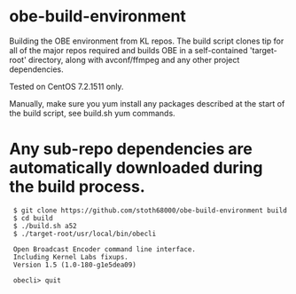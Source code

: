 # obe-build-environment
Building the OBE environment from KL repos. The build script clones tip for
all of the major repos required and builds OBE in a self-contained
'target-root' directory, along with avconf/ffmpeg and any other project
dependencies.

Tested on CentOS 7.2.1511 only.

Manually, make sure you yum install any packages described at the start of the build script,
see build.sh yum commands.

# Any sub-repo dependencies are automatically downloaded during the build process.
     $ git clone https://github.com/stoth68000/obe-build-environment build
     $ cd build
     $ ./build.sh a52
     $ ./target-root/usr/local/bin/obecli 

     Open Broadcast Encoder command line interface.
     Including Kernel Labs fixups.
     Version 1.5 (1.0-180-g1e5dea09)

     obecli> quit

